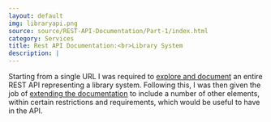 ```yaml
---
layout: default
img: libraryapi.png
source: source/REST-API-Documentation/Part-1/index.html
category: Services
title: Rest API Documentation:<br>Library System
description: |
---
```

Starting from a single URL I was required to [explore and document](source/REST-API-Documentation/Part-1/index.html) an entire REST API representing a library system. Following this, I was then given the job of [extending the documentation](source/REST-API-Documentation/Part-2/books.html) to include a number of other elements, within certain restrictions and requirements, which would be useful to have in the API.
